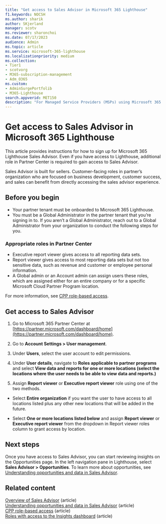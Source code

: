```yaml
---
title: "Get access to Sales Advisor in Microsoft 365 Lighthouse"
f1.keywords: NOCSH
ms.author: sharik
author: SKjerland
manager: scotv
ms.reviewer: sharonchoi
ms.date: 07/17/2023
audience: Admin
ms.topic: article
ms.service: microsoft-365-lighthouse
ms.localizationpriority: medium
ms.collection:
- Tier1
- scotvorg
- M365-subscription-management
- Adm_O365
ms.custom:
- AdminSurgePortfolib
- M365-Lighthouse                         
search.appverid: MET150
description: "For Managed Service Providers (MSPs) using Microsoft 365 Lighthouse, learn how to get access to Sales Advisor."
---
```


# Get access to Sales Advisor in Microsoft 365 Lighthouse

This article provides instructions for how to sign up for Microsoft 365 Lighthouse Sales Advisor. Even if you have access to Lighthouse, additional role in Partner Center is required to gain access to Sales Advisor.

Sales Advisor is built for sellers. Customer-facing roles in partner’s organization who are focused on business development, customer success, and sales can benefit from directly accessing the sales advisor experience.

## Before you begin

- Your partner tenant must be onboarded to Microsoft 365 Lighthouse.
- You must be a Global Administrator in the partner tenant that you’re signing in to. If you aren’t a Global Administrator, reach out to a Global Administrator from your organization to conduct the following steps for you.

### Appropriate roles in Partner Center

- Executive report viewer gives access to all reporting data sets.
- Report viewer gives access to most reporting data sets but not too sensitive data, such as revenue and customer or employee personal information.
- A Global admin or an Account admin can assign users these roles, which are assigned either for an entire company or for a specific Microsoft Cloud Partner Program location.

For more information, see [CPP role-based access](/partner-center/insights-roles).

## Get access to Sales Advisor

1. Go to Microsoft 365 Partner Center at [https://partner.microsoft.com/dashboard/home](https://partner.microsoft.com/dashboard/home).

2. Go to **Account Settings \> User management**.

3. Under **Users**, select the user account to edit permissions.

4. Under **User details**, navigate to **Roles applicable to partner programs** and select **View data and reports for one or more locations (select the locations where the user needs to be able to view data and reports.)**

5. Assign **Report viewer** or **Executive report viewer** role using one of the two methods.

- Select **Entire organization** if you want the user to have access to all locations listed plus any other new locations that will be added in the future.

- Select **One or more locations listed below** and assign **Report viewer** or **Executive report viewer** from the dropdown in Report viewer roles column to grant access by location.

## Next steps

Once you have access to Sales Advisor, you can start reviewing insights on the Opportunities page. In the left navigation pane in Lighthouse, select **Sales Advisor \> Opportunities**. To learn more about opportunities, see [Understanding opportunities and data in Sales Advisor](m365-lighthouse-understanding-opportunities-and-data.md).

## Related content

[Overview of Sales Advisor](m365-lighthouse-sales-advisor-overview.md) (article)\
[Understanding opportunities and data in Sales Advisor](m365-lighthouse-understanding-opportunities-and-data.md) (article)\
[CPP role-based access](/partner-center/insights-roles) (article)\
[Roles with access to the Insights dashboard](/partner-center/partner-center-insights) (article)

